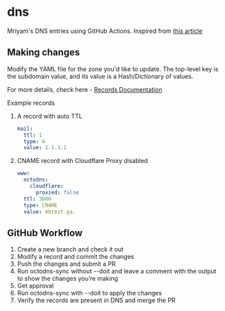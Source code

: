 # dns

Mriyam's DNS entries using GitHub Actions. Inspired from [this article](https://byparker.com/blog/2018/use-git-github-to-manage-your-dns-with-octodns/)

## Making changes

Modify the YAML file for the zone you'd like to update. The top-level key
is the subdomain value, and its value is a Hash/Dictionary of values.

For more details, check here - [Records Documentation](https://github.com/github/octodns/blob/master/docs/records.md)

Example records

1. A record with auto TTL
    ```yaml
    mail:
      ttl: 1
      type: A
      value: 1.1.1.1
    ```
2. CNAME record with Cloudflare Proxy disabled
    ```yaml
    www:
      octodns:
        cloudflare:
          proxied: false
      ttl: 3600
      type: CNAME
      value: mbtest.ga.
    ```
    
## GitHub Workflow

1. Create a new branch and check it out
2. Modify a record and commit the changes
3. Push the changes and submit a PR
4. Run octodns-sync without --doit and leave a comment with the output to show the changes you’re making
5. Get approval
6. Run octodns-sync with --doit to apply the changes
7. Verify the records are present in DNS and merge the PR